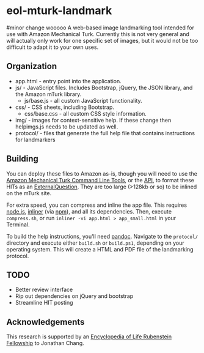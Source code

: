# eol-mturk-landmark
#minor change wooooo
A web-based image landmarking tool intended for use with Amazon Mechanical Turk. Currently this is not very general and will actually only work for one specific set of images, but it would not be too difficult to adapt it to your own uses.

## Organization

* app.html - entry point into the application.
* js/ - JavaScript files. Includes Bootstrap, jQuery, the JSON library, and the Amazon mTurk library.
    * js/base.js - all custom JavaScript functionality.
* css/ - CSS sheets, including Bootstrap.
    * css/base.css - all custom CSS style information.
* img/ - images for context-sensitive help. If these change then helpimgs.js needs to be updated as well.
* protocol/ - files that generate the full help file that contains instructions for landmarkers

## Building

You can deploy these files to Amazon as-is, though you will need to use the [Amazon Mechanical Turk Command Line Tools](http://aws.amazon.com/developertools/694), or the [API](http://aws.amazon.com/documentation/mturk/), to format these HITs as an [ExternalQuestion](http://docs.aws.amazon.com/AWSMechTurk/latest/AWSMturkAPI/ApiReference_ExternalQuestionArticle.html). They are too large (>128kb or so) to be inlined on the mTurk site.

For extra speed, you can compress and inline the app file. This requires [node.js](http://nodejs.org/), [inliner](https://github.com/remy/inliner) (via [npm](https://npmjs.org/)), and all its dependencies. Then, execute `compress.sh`, or run `inliner -vi app.html > app_small.html` in your Terminal.

To build the help instructions, you'll need [pandoc](http://johnmacfarlane.net/pandoc/). Navigate to the `protocol/` directory and execute either `build.sh` or `build.ps1`, depending on your operating system. This will create a HTML and PDF file of the landmarking protocol.

## TODO

* Better review interface
* Rip out dependencies on jQuery and bootstrap
* Streamline HIT posting

## Acknowledgements

This research is supported by an [Encyclopedia of Life Rubenstein Fellowship](http://eol.org/info/fellows) to Jonathan Chang.
